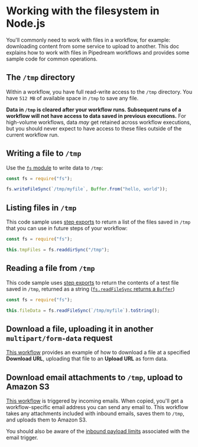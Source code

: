 # Working with the filesystem in Node.js

You'll commonly need to work with files in a workflow, for example: downloading content from some service to upload to another. This doc explains how to work with files in Pipedream workflows and provides some sample code for common operations.

## The `/tmp` directory

Within a workflow, you have full read-write access to the `/tmp` directory. You have `512 MB` of available space in `/tmp` to save any file.

**Data in `/tmp` is cleared after your workflow runs. Subsequent runs of a workflow will not have access to data saved in previous executions.** For high-volume workflows, data _may_ get retained across workflow executions, but you should never expect to have access to these files outside of the current workflow run.

## Writing a file to `/tmp`

Use the [`fs` module](https://nodejs.org/api/fs.html) to write data to `/tmp`:

```javascript
const fs = require("fs");

fs.writeFileSync(`/tmp/myfile`, Buffer.from("hello, world"));
```

## Listing files in `/tmp`

This code sample uses [step exports](/workflows/steps/#step-exports) to return a list of the files saved in `/tmp` that you can use in future steps of your workflow:

```javascript
const fs = require("fs");

this.tmpFiles = fs.readdirSync("/tmp");
```

## Reading a file from `/tmp`

This code sample uses [step exports](/workflows/steps/#step-exports) to return the contents of a test file saved in `/tmp`, returned as a string ([`fs.readFileSync` returns a `Buffer`](https://nodejs.org/api/fs.html#fs_fs_readfilesync_path_options))

```javascript
const fs = require("fs");

this.fileData = fs.readFileSync(`/tmp/myfile`).toString();
```

## Download a file, uploading it in another `multipart/form-data` request

[This workflow](https://pipedream.com/@dylburger/download-file-then-upload-file-via-multipart-form-data-request-p_QPCx7p/edit) provides an example of how to download a file at a specified **Download URL**, uploading that file to an **Upload URL** as form data.

## Download email attachments to `/tmp`, upload to Amazon S3

[This workflow](https://pipedream.com/@dylan/upload-email-attachments-to-s3-p_V9CGAQ/edit) is triggered by incoming emails. When copied, you'll get a workflow-specific email address you can send any email to. This workflow takes any attachments included with inbound emails, saves them to `/tmp`, and uploads them to Amazon S3.

You should also be aware of the [inbound payload limits](/limits/#email-triggers) associated with the email trigger.
